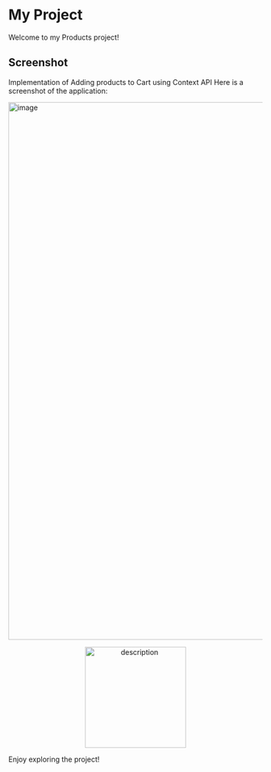# My Project

Welcome to my Products project!

## Screenshot
Implementation of Adding products to Cart using Context API 
Here is a screenshot of the application:

<img width="1064" alt="image" src="https://github.com/user-attachments/assets/ad0356d2-4678-4938-82fd-a7c2521bf51b" />
<p align="center">
  <img src="path_to_image.png" alt="description" width="200"/>
</p>

Enjoy exploring the project!


